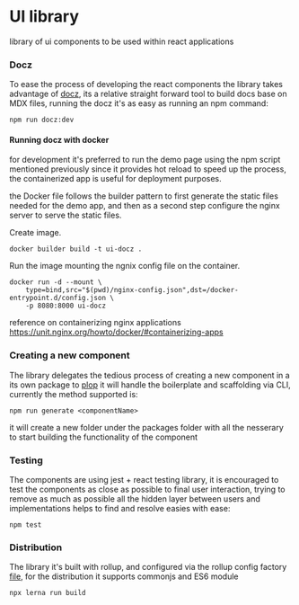 # UI library

library of ui components to be used within react applications

### Docz
To ease the process of developing the react components the library takes advantage of [docz](https://www.docz.site/), its a relative straight forward tool to build docs base on MDX files, running the docz it's as easy as running an npm command:

```
npm run docz:dev
```

#### Running docz with docker 
for development it's preferred to run the demo page using the npm script mentioned previously since it provides hot reload to speed up the process, the containerized app is useful for deployment purposes.

the Docker file follows the builder pattern to first generate the static files needed for the demo app, and then as a second step configure the nginx server to serve the static files.

Create image.
```
docker builder build -t ui-docz .
```
Run the image mounting the ngnix config file on the container.

```
docker run -d --mount \
    type=bind,src="$(pwd)/nginx-config.json",dst=/docker-entrypoint.d/config.json \
    -p 8080:8000 ui-docz
```

reference on containerizing nginx applications https://unit.nginx.org/howto/docker/#containerizing-apps



### Creating a new component
The library delegates the tedious process of creating a new component in a its own package to [plop](https://plopjs.com/) it will handle the boilerplate and scaffolding via CLI, currently the method supported is:

```
npm run generate <componentName>
```

it will create a new folder under the packages folder with all the nesserary to start building the functionality of the component


### Testing
The components are using jest + react testing library, it is encouraged to test the components as close as possible to final user interaction, trying to remove as much as possible all the hidden layer between users and implementations helps to find and resolve easies with ease:

```
npm test
```

### Distribution
The library it's built with rollup, and configured via the rollup config factory [file](./rollup.config.factory.js), for the distribution it supports commonjs and ES6 module

```
npx lerna run build
```
